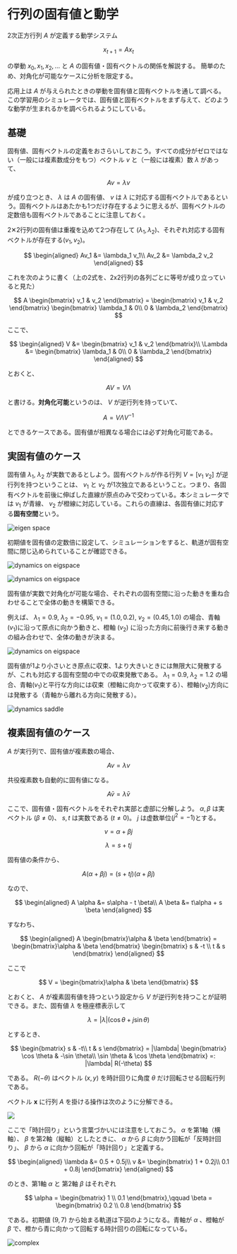 # 行列の固有値と動学

2次正方行列 $A$ が定義する動学システム

$$
x_{t+1} = Ax_t
$$

の挙動 $x_0, x_1, x_2, \dots$ と $A$ の固有値・固有ベクトルの関係を解説する。
簡単のため、対角化が可能なケースに分析を限定する。

応用上は $A$ が与えられたときの挙動を固有値と固有ベクトルを通して調べる。この学習用のシミュレータでは、固有値と固有ベクトルをまず与えて、どのような動学が生まれるかを調べられるようにしている。


## 基礎

固有値、固有ベクトルの定義をおさらいしておこう。すべての成分がゼロではない（一般には複素数成分をもつ）ベクトル $v$ と（一般には複素）数 $\lambda$ があって、

$$
Av = \lambda v
$$

が成り立つとき、 $\lambda$ は $A$ の固有値、 $v$ は $\lambda$ に対応する固有ベクトルであるという。固有ベクトルはあたかも1つだけ存在するように思えるが、固有ベクトルの定数倍も固有ベクトルであることに注意しておく。

2✕2行列の固有値は重複を込めて2つ存在して ($\lambda_1, \lambda_2$)、それぞれ対応する固有ベクトルが存在する($v_1, v_2$)。

$$
\begin{aligned}
Av_1 &= \lambda_1 v_1\\
Av_2 &= \lambda_2 v_2
\end{aligned}
$$

これを次のように書く（上の2式を、2x2行列の各列ごとに等号が成り立っていると見た）

$$
A \begin{bmatrix} v_1 & v_2 \end{bmatrix} = 
\begin{bmatrix} v_1 & v_2 \end{bmatrix} 
\begin{bmatrix}
\lambda_1 & 0\\
0 & \lambda_2
\end{bmatrix}
$$

ここで、

$$
\begin{aligned}
V &= \begin{bmatrix} v_1 & v_2 \end{bmatrix}\\
\Lambda &= \begin{bmatrix}
    \lambda_1 & 0\\
    0 & \lambda_2
\end{bmatrix}
\end{aligned}
$$

とおくと、

$$
AV = V \Lambda
$$

と書ける。**対角化可能**というのは、 $V$ が逆行列を持っていて、

$$
A = V \Lambda V^{-1}
$$

とできるケースである。固有値が相異なる場合には必ず対角化可能である。


## 実固有値のケース

固有値 $\lambda_1$, $\lambda_2$ が実数であるとしよう。固有ベクトルが作る行列 $V = [v_1 \ v_2]$ が逆行列を持つということは、 $v_1$ と $v_2$ が1次独立であるということ。つまり、各固有ベクトルを前後に伸ばした直線が原点のみで交わっている。本シミュレータでは $v_1$ が青線、 $v_2$ が橙線に対応している。これらの直線は、各固有値に対応する**固有空間**という。

![eigen space](img/1-eigspaces.png)

初期値を固有値の定数倍に設定して、シミュレーションをすると、軌道が固有空間に閉じ込められていることが確認できる。

![dynamics on eigspace](img/2-dynamics-on-eigspace1.png)

![dynamics on eigspace](img/3-dynamics-on-eigspace2.png)

固有値が実数で対角化が可能な場合、それぞれの固有空間に沿った動きを重ね合わせることで全体の動きを構築できる。


例えば、 $\lambda_1 = 0.9$, $\lambda_2 = -0.95$, $v_1 = (1.0, 0.2)$, $v_2 = (0.45, 1.0)$ の場合、青軸($v_1$)に沿って原点に向かう動きと、橙軸 ($v_2$) に沿った方向に前後行き来する動きの組み合わせで、全体の動きが決まる。

![dynamics on eigspace](img/4-dynamics-general.png)


固有値が1より小さいとき原点に収束、1より大きいときには無限大に発散するが、これも対応する固有空間の中での収束発散である。 $\lambda_1 = 0.9$, $\lambda_2 = 1.2$ の場合、青軸($v_1$)と平行な方向には収束（橙軸に向かって収束する）、橙軸($v_2$)方向には発散する（青軸から離れる方向に発散する）。

![dynamics saddle](img/5-saddle.png)



## 複素固有値のケース

$A$ が実行列で、固有値が複素数の場合、

$$
A v = \lambda v
$$

共役複素数も自動的に固有値になる。

$$
A \bar v = \bar \lambda \bar v
$$

ここで、固有値・固有ベクトルをそれぞれ実部と虚部に分解しよう。 $\alpha, \beta$ は実ベクトル ($\beta \neq 0$)、 $s, t$ は実数である ($t \neq 0$)。 $j$ は虚数単位($j^2 = -1$)とする。

$$
v = \alpha + \beta j
$$

$$
\lambda = s + tj
$$

固有値の条件から、

$$
A(\alpha + \beta j) = (s + tj)(\alpha + \beta j)
$$ 

なので、

$$
\begin{aligned}
A \alpha &= s\alpha - t \beta\\
A \beta &= t\alpha + s \beta
\end{aligned}
$$

すなわち、

$$
\begin{aligned}
A \begin{bmatrix}\alpha & \beta \end{bmatrix} = 
\begin{bmatrix}\alpha & \beta \end{bmatrix}
\begin{bmatrix}
s & -t \\
t & s
\end{bmatrix}
\end{aligned}
$$

ここで

$$
V = \begin{bmatrix}\alpha & \beta \end{bmatrix}
$$

とおくと、 $A$ が複素固有値を持つという設定から $V$ が逆行列を持つことが証明できる。また、固有値 $\lambda$ を極座標表示して

$$
\lambda = |\lambda| (\cos \theta + j\sin \theta)
$$

とするとき、

$$
\begin{bmatrix}
s & -t\\
t & s
\end{bmatrix} = 
|\lambda| 
\begin{bmatrix}
\cos \theta & -\sin \theta\\
\sin \theta & \cos \theta
\end{bmatrix} =: 
|\lambda| R(-\theta)
$$

である。 $R(-\theta)$ はベクトル $(x, y)$ を時計回りに角度 $\theta$ だけ回転させる回転行列である。

ベクトル $\boldsymbol{x}$ に行列 $A$ を掛ける操作は次のように分解できる。

![](img/10-math.png)

ここで「時計回り」という言葉づかいには注意をしておこう。 $\alpha$ を第1軸（横軸）、 $\beta$ を第2軸（縦軸）としたときに、 $\alpha$ から $\beta$ に向かう回転が「反時計回り」、 $\beta$ から $\alpha$ に向かう回転が「時計回り」と定義する。

$$
\begin{aligned}
\lambda &= 0.5 + 0.5j\\
v &= \begin{bmatrix}
1 + 0.2j\\
0.1 + 0.8j
\end{bmatrix}
\end{aligned}
$$

のとき、第1軸 $\alpha$ と 第2軸 $\beta$ はそれぞれ

$$
\alpha = 
\begin{bmatrix}
1 \\ 0.1
\end{bmatrix},\qquad
\beta =
\begin{bmatrix}
0.2 \\ 0.8
\end{bmatrix}
$$

である。初期値 $(9, 7)$ から始まる軌道は下図のようになる。青軸が $\alpha$ 、橙軸が $\beta$ で、橙から青に向かって回転する時計回りの回転になっている。

![complex](img/6-complex.png)


